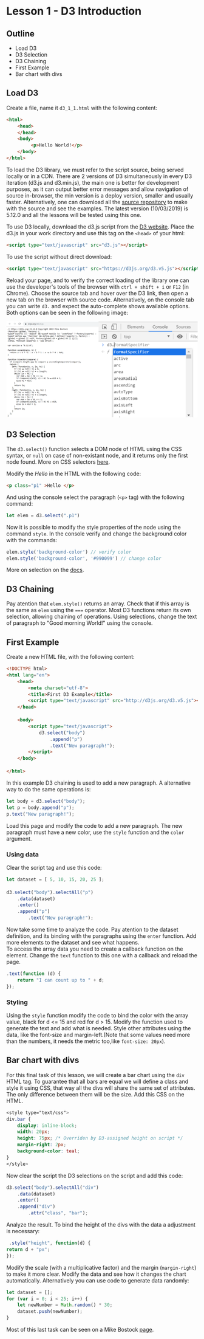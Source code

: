 # Lesson 1 - D3 Introduction

## Outline
* Load D3
* D3 Selection
* D3 Chaining
* First Example
* Bar chart with divs

## Load D3

Create a file, name it `d3_1_1.html` with the following content:
``` html
<html>
    <head>
    </head>
    <body>
         <p>Hello World!</p>
    </body>
</html>
```
To load the D3 library, we must refer to the script source, being served locally or in a CDN. There are 2 versions of D3 simultaneously in every D3 iteration (d3.js and d3.min.js), the main one is better for development purposes, as it can output better error messages and allow navigation of source in-browser, the min version is a deploy version, smaller and usually faster. Alternatively, one can download all the [source repository](https://github.com/mbostock/d3/releases) to make with the source and see the examples. The latest version (10/03/2019) is 5.12.0 and all the lessons will be tested using this one.

To use D3 locally, download the d3.js script from the [D3 website](https://d3js.org/). Place the d3.js in your work directory and use this tag on the `<head>` of your html:

``` html
<script type="text/javascript" src="d3.js"></script>
```

To use the script without direct download:
``` html
<script type="text/javascript" src="https://d3js.org/d3.v5.js"></script>
```
Reload your page, and to verify the correct loading of the library one can use the developer's tools of the browser with `ctrl + shift + i` or `F12` (in Chrome). Choose the source tab and hover over the D3 link, then open a new tab on the browser with source code. Alternatively, on the console tab you can write `d3.` and expect the auto-complete shows available options. Both options can be seen in the following image:

![Correct Loading](./correct_loading.png)

## D3 Selection
The `d3.select()` function selects a DOM node of HTML using the CSS syntax, or `null` on case of non-existant node, and it returns only the first node found. More on CSS selectors [here](https://www.w3schools.com/cssref/css_selectors.asp).

Modify the _Hello_ in the HTML with the following code:
``` html 
<p class="p1" >Hello </p>
``` 
And using the console select the paragraph (`<p>` tag) with the following command:
``` javascript
let elem = d3.select(".p1")
```

Now it is possible to modify the style properties of the node using the command `style`. In the console verify and change the background color with the commands:
``` javascript
elem.style('background-color') // verify color
elem.style('background-color', '#990099') // change color
```

More on selection on the [docs](https://github.com/d3/d3/blob/master/API.md#selections-d3-selection).

## D3 Chaining 

Pay atention that `elem.style()` returns an array. Check that if this array is the same as `elem` using the `===` operator. Most D3 functions return its own selection, allowing chaining of operations. Using selections, change the text of paragraph to "Good morning World!" using the console.

## First Example
Create a new HTML file, with the following content:
``` html
<!DOCTYPE html>
<html lang="en">
    <head>
        <meta charset="utf-8">
        <title>First D3 Example</title>
        <script type="text/javascript" src="http://d3js.org/d3.v5.js"></script>
    </head>

    <body>
        <script type="text/javascript">
            d3.select("body")
                .append("p")
                .text("New paragraph!");
        </script>
    </body>

</html>
```

In this example D3 chaining is used to add a new paragraph. A alternative way to do the same operations is:
``` javascript
let body = d3.select("body");
let p = body.append("p");
p.text("New paragraph!");
``` 
Load this page and modify the code to add a new paragraph. The new paragraph must have a new color, use the `style` function and the `color` argument.

### Using data
Clear the script tag and use this code:
``` javascript
let dataset = [ 5, 10, 15, 20, 25 ];
		
d3.select("body").selectAll("p")
    .data(dataset)
    .enter()
    .append("p")
        .text("New paragraph!");
```

Now take some time to analyze the code. Pay atention to the dataset definition, and its binding with the paragraphs using the `enter` function. Add more elements to the dataset and see what happens.  
To access the array data you need to create a callback function on the element. Change the `text` function to this one with a callback and reload the page.
``` javascript
.text(function (d) {
    return "I can count up to " + d;
});
```

### Styling
Using the `style` function modify the code to bind the color with the array value, black for d <= 15 and red for d > 15. Modify the function used to generate the text and add what is needed. Style other attributes using the data, like the font-size and margin-left.(Note that some values need more than the numbers, it needs the metric too,like `font-size: 20px`).

## Bar chart with divs
For this final task of this lesson, we will create a bar chart using the `div` HTML tag. To guarantee that all bars are equal we will define a class and style it using CSS, that way all the divs will share the same set of attributes. The only difference between them will be the size. Add this CSS on the HTML.

``` css
<style type="text/css">
div.bar {
	display: inline-block;
	width: 20px;
	height: 75px; /* Overriden by D3-assigned height on script */
	margin-right: 2px;
	background-color: teal;
}
</style>
```

Now clear the script the D3 selections on the script and add this code:

``` javascript
d3.select("body").selectAll("div")
    .data(dataset)
    .enter()
    .append("div")
        .attr("class", "bar");
```

Analyze the result. To bind the height of the divs with the data a adjustment is necessary:
``` javascript
 .style("height", function(d) {
return d + "px";
});
```
Modify the scale (with a multiplicative factor) and the margin (`margin-right`) to make it more clear. Modify the data and see how it changes the chart automatically. Alternatively you can use code to generate data randomly:
``` javascript
let dataset = []; 
for (var i = 0; i < 25; i++) { 
    let newNumber = Math.random() * 30; 
    dataset.push(newNumber); 
}
```
Most of this last task can be seen on a Mike Bostock [page](https://bost.ocks.org/mike/bar/).